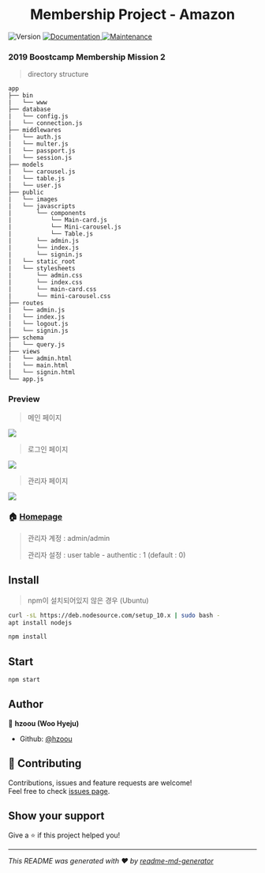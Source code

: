 <h1 align="center">Membership Project - Amazon</h1>
<p>
  <img alt="Version" src="https://img.shields.io/badge/version-1.0.0-blue.svg?cacheSeconds=2592000" />
  <a href="https://github.com/hzoou/membership-amazon#readme">
    <img alt="Documentation" src="https://img.shields.io/badge/documentation-yes-brightgreen.svg" target="_blank" />
  </a>
  <a href="https://github.com/hzoou/membership-amazon/graphs/commit-activity">
    <img alt="Maintenance" src="https://img.shields.io/badge/Maintained%3F-yes-green.svg" target="_blank" />
  </a>
</p>

### 2019 Boostcamp Membership Mission 2
 > directory structure
 ```
 app
 ├── bin
 |   └── www
 ├── database
 |   └── config.js
 |   └── connection.js
 ├── middlewares
 |   └── auth.js
 |   └── multer.js
 |   └── passport.js
 |   └── session.js
 ├── models
 |   └── carousel.js
 |   └── table.js
 |   └── user.js
 ├── public
 |   └── images
 |   └── javascripts
 |       └── components
 |           └── Main-card.js
 |           └── Mini-carousel.js
 |           └── Table.js
 |       └── admin.js
 |       └── index.js
 |       └── signin.js
 |   └── static_root
 |   └── stylesheets
 |       └── admin.css
 |       └── index.css
 |       └── main-card.css
 |       └── mini-carousel.css
 ├── routes
 |   └── admin.js
 |   └── index.js
 |   └── logout.js
 |   └── signin.js
 ├── schema
 |   └── query.js
 ├── views
 |   └── admin.html
 |   └── main.html
 |   └── signin.html
 └── app.js
 ```

### Preview

> 메인 페이지
>
![](https://i.imgur.com/nMfrEEI.jpg)

> 로그인 페이지
>
![](https://i.imgur.com/kKX2eH5.png)

> 관리자 페이지
>
![](https://i.imgur.com/m24LchS.png)

### 🏠 [Homepage](http://106.10.56.165:3000/)
> 관리자 계정 : admin/admin
>
> 관리자 설정 : user table - authentic : 1 (default : 0)

## Install
> npm이 설치되어있지 않은 경우 (Ubuntu)
```sh
curl -sL https://deb.nodesource.com/setup_10.x | sudo bash -
apt install nodejs
```
```sh
npm install
```

## Start

```sh
npm start
```

## Author

👤 **hzoou (Woo Hyeju)**

* Github: [@hzoou](https://github.com/hzoou)

## 🤝 Contributing

Contributions, issues and feature requests are welcome!<br />Feel free to check [issues page](https://github.com/hzoou/membership-amazon/issues).

## Show your support

Give a ⭐️ if this project helped you!

***
_This README was generated with ❤️ by [readme-md-generator](https://github.com/kefranabg/readme-md-generator)_